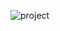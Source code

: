 
![project](https://user-images.githubusercontent.com/99883924/157059478-b17f5629-7b03-4b72-b448-97012e2b1b82.png)
